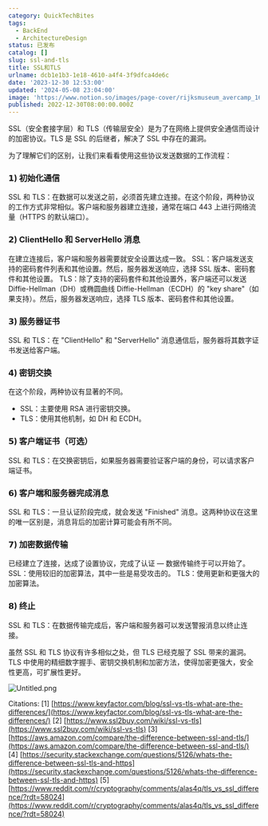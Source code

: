 ```yaml
---
category: QuickTechBites
tags:
  - BackEnd
  - ArchitectureDesign
status: 已发布
catalog: []
slug: ssl-and-tls
title: SSL和TLS
urlname: dcb1e1b3-1e18-4610-a4f4-3f9dfca4de6c
date: '2023-12-30 12:53:00'
updated: '2024-05-08 23:04:00'
image: 'https://www.notion.so/images/page-cover/rijksmuseum_avercamp_1620.jpg'
published: 2022-12-30T08:00:00.000Z
---
```


SSL（安全套接字层）和 TLS（传输层安全）是为了在网络上提供安全通信而设计的加密协议。TLS 是 SSL 的后继者，解决了 SSL 中存在的漏洞。


为了理解它们的区别，让我们来看看使用这些协议发送数据的工作流程：


### 𝟭) 初始化通信


SSL 和 TLS：在数据可以发送之前，必须首先建立连接。在这个阶段，两种协议的工作方式非常相似。客户端和服务器建立连接，通常在端口 443 上进行网络流量（HTTPS 的默认端口）。


### 𝟮) ClientHello 和 ServerHello 消息


在建立连接后，客户端和服务器需要就安全设置达成一致。
SSL：客户端发送支持的密码套件列表和其他设置。然后，服务器发送响应，选择 SSL 版本、密码套件和其他设置。
TLS：除了支持的密码套件和其他设置外，客户端还可以发送 Diffie-Hellman（DH）或椭圆曲线 Diffie-Hellman（ECDH）的 "key share"（如果支持）。然后，服务器发送响应，选择 TLS 版本、密码套件和其他设置。


### 𝟯) 服务器证书


SSL 和 TLS：在 "ClientHello" 和 "ServerHello" 消息通信后，服务器将其数字证书发送给客户端。


### 𝟰) 密钥交换


在这个阶段，两种协议有显著的不同。
- SSL：主要使用 RSA 进行密钥交换。
- TLS：使用其他机制，如 DH 和 ECDH。


### 𝟱) 客户端证书（可选）


SSL 和 TLS：在交换密钥后，如果服务器需要验证客户端的身份，可以请求客户端证书。


### 𝟲) 客户端和服务器完成消息


SSL 和 TLS：一旦认证阶段完成，就会发送 "Finished" 消息。这两种协议在这里的唯一区别是，消息背后的加密计算可能会有所不同。


### 𝟳) 加密数据传输


已经建立了连接，达成了设置协议，完成了认证 — 数据传输终于可以开始了。
SSL：使用较旧的加密算法，其中一些是易受攻击的。
TLS：使用更新和更强大的加密算法。


### 𝟴) 终止


SSL 和 TLS：在数据传输完成后，客户端和服务器可以发送警报消息以终止连接。


虽然 SSL 和 TLS 协议有许多相似之处，但 TLS 已经克服了 SSL 带来的漏洞。TLS 中使用的精细数字握手、密钥交换机制和加密方法，使得加密更强大，安全性更高，可扩展性更好。


![Untitled.png](https://prod-files-secure.s3.us-west-2.amazonaws.com/5d24fe63-e567-4804-86f9-9fdc62e13082/8ff987c5-7f31-4b50-83f5-c69ee7578c4a/Untitled.png?X-Amz-Algorithm=AWS4-HMAC-SHA256&X-Amz-Content-Sha256=UNSIGNED-PAYLOAD&X-Amz-Credential=ASIAZI2LB466YA7MQ44N%2F20250305%2Fus-west-2%2Fs3%2Faws4_request&X-Amz-Date=20250305T053942Z&X-Amz-Expires=3600&X-Amz-Security-Token=IQoJb3JpZ2luX2VjEMX%2F%2F%2F%2F%2F%2F%2F%2F%2F%2FwEaCXVzLXdlc3QtMiJGMEQCIBFnmhI3PrFBIat54%2BGHE5UOLS%2B9Ve3Qns0gwQ8JAvx9AiAW5x6jbVc4ixKzJvKKO0hOh2X%2FjxaPF3GrRZR0sgJNlSqIBAj%2B%2F%2F%2F%2F%2F%2F%2F%2F%2F%2F8BEAAaDDYzNzQyMzE4MzgwNSIM%2BHTEwqeX5lWipNXUKtwDZGSIxRff9Z8OTIw4e7qJ3MQyIBYYSzbN%2BCQdoFDg5rdc49xhEfBb%2FNQ3mMSg5kQEhM9XCerPgA4BbCnV260eJNoAc3s7Rrdl6Jw1k%2BSdsTmKOftw8g5fA7uVUQMg%2BubE6ZHbnruRWU6%2FfvLjwReN1uAytqolwwuSCzJOz4ThqmqpHuR53jd5E8riBheZ1p5VltcsPkrZQzFHoHY%2FEWtRU0oR9EWPUJ2AEdrXbBMuhMdRZAf7%2BmfTrhQdlV7rBOK9GVUprqpu9LE%2FCHXO1pILfbOVkYcqkjExPXAwixmNltYZYhQBeivHOpmxLyXmzodhlacik9l9cz7jQcfIhUWZoR1ds28iqIFoDDU9LkhkRzM8%2FPS83KOaKvxC528b8h1Ze0Z2SzI%2B%2BDDrsNyTAg2LWs3j2Zn6K3fHdZa%2FYt9b4x8yUJtObKhMtaBxhwCy%2FtsSfu8U5R64MNBGjhMxlXe67D5mo1XOymB74BCgs68NabAhf%2FSIqAm0eK7HZbJ1J5z6Uea%2FsfHOQ18zR6h6OSIeov9iODY4FlaKLWKJ%2FaA9%2FNQSCFFQb2dXwuW4gSoGSEeeBz%2B5oRCAX7vB7hSLrukS6Ge1iHEdIE%2Fqf5mNJ%2FGoeibXCntziBwG8mezWJ0wtKefvgY6pgGLPPyZscFziYiIRWLeFxY%2B331OGbexbtvm3YgbjwV5yV9vVTNsc7GoP%2BoehBHdA2%2FU4XAc9SLcHDYEEtb23oiVea6y3xUiEOnemfjFj9P7875%2BCAD4z05xjImh1jsuJQJ3OBGtMcCI%2BdLBFnJ48ahZ9%2FOdbhK3H4DioVeXxYUt2nqSlTvzs9wu50ZD2Xe1YnAkDGPRBfuM70QC5Q9ZZ%2BgTmr3CkCfN&X-Amz-Signature=3548fe5593cfd2aaeb7c6a6a339d83f2ec0a3d0d71cdacc1f7d79525195a7949&X-Amz-SignedHeaders=host&x-id=GetObject)


Citations:
[1] [https://www.keyfactor.com/blog/ssl-vs-tls-what-are-the-differences/](https://www.keyfactor.com/blog/ssl-vs-tls-what-are-the-differences/)
[2] [https://www.ssl2buy.com/wiki/ssl-vs-tls](https://www.ssl2buy.com/wiki/ssl-vs-tls)
[3] [https://aws.amazon.com/compare/the-difference-between-ssl-and-tls/](https://aws.amazon.com/compare/the-difference-between-ssl-and-tls/)
[4] [https://security.stackexchange.com/questions/5126/whats-the-difference-between-ssl-tls-and-https](https://security.stackexchange.com/questions/5126/whats-the-difference-between-ssl-tls-and-https)
[5] [https://www.reddit.com/r/cryptography/comments/alas4q/tls_vs_ssl_difference/?rdt=58024](https://www.reddit.com/r/cryptography/comments/alas4q/tls_vs_ssl_difference/?rdt=58024)

